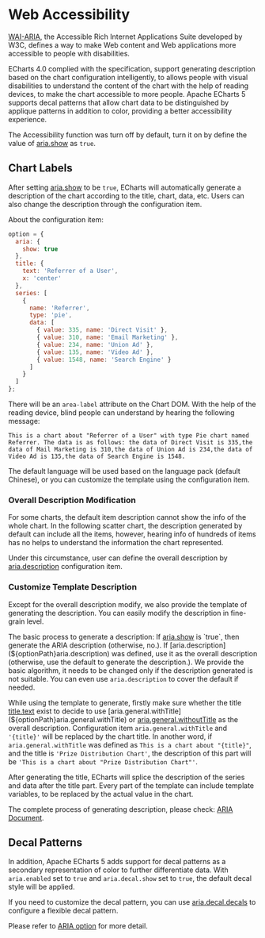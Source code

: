# Web Accessibility

[WAI-ARIA](https://www.w3.org/WAI/intro/aria), the Accessible Rich Internet Applications Suite developed by W3C, defines a way to make Web content and Web applications more accessible to people with disabilities.

ECharts 4.0 complied with the specification, support generating description based on the chart configuration intelligently, to allows people with visual disabilities to understand the content of the chart with the help of reading devices, to make the chart accessible to more people. Apache ECharts 5 supports decal patterns that allow chart data to be distinguished by applique patterns in addition to color, providing a better accessibility experience.

The Accessibility function was turn off by default, turn it on by define the value of [aria.show](${optionPath}aria.show) as `true`.

## Chart Labels

After setting [aria.show](${optionPath}aria.show) to be `true`, ECharts will automatically generate a description of the chart according to the title, chart, data, etc. Users can also change the description through the configuration item.

About the configuration item:

```js
option = {
  aria: {
    show: true
  },
  title: {
    text: 'Referrer of a User',
    x: 'center'
  },
  series: [
    {
      name: 'Referrer',
      type: 'pie',
      data: [
        { value: 335, name: 'Direct Visit' },
        { value: 310, name: 'Email Marketing' },
        { value: 234, name: 'Union Ad' },
        { value: 135, name: 'Video Ad' },
        { value: 1548, name: 'Search Engine' }
      ]
    }
  ]
};
```

<md-example src="doc-example/aria-pie"></md-example>

There will be an `area-label` attribute on the Chart DOM. With the help of the reading device, blind people can understand by hearing the following message:

```
This is a chart about "Referrer of a User" with type Pie chart named Referrer. The data is as follows: the data of Direct Visit is 335,the data of Mail Marketing is 310,the data of Union Ad is 234,the data of Video Ad is 135,the data of Search Engine is 1548.
```

The default language will be used based on the language pack (default Chinese), or you can customize the template using the configuration item.

### Overall Description Modification

For some charts, the default item description cannot show the info of the whole chart. In the following scatter chart, the description generated by default can include all the items, however, hearing info of hundreds of items has no helps to understand the information the chart represented.

Under this circumstance, user can define the overall description by [aria.description](${optionPath}aria.description) configuration item.

### Customize Template Description

Except for the overall description modify, we also provide the template of generating the description. You can easily modify the description in fine-grain level.

The basic process to generate a description: If [aria.show](${optionPath}aria.show) is `true`, then generate the ARIA description (otherwise, no.). If [aria.description](${optionPath}aria.description) was defined, use it as the overall description (otherwise, use the default to generate the description.). We provide the basic algorithm, it needs to be changed only if the description generated is not suitable. You can even use `aria.description` to cover the default if needed.

While using the template to generate, firstly make sure whether the title [title.text](${optionPath}title.text) exist to decide to use [aria.general.withTitle](${optionPath}aria.general.withTitle) or [aria.general.withoutTitle](${optionPath}aria.general.withoutTitle) as the overall description. Configuration item `aria.general.withTitle` and `'{title}'` will be replaced by the chart title. In another word, if `aria.general.withTitle` was defined as `This is a chart about "{title}"`, and the title is `'Prize Distribution Chart'`, the description of this part will be `'This is a chart about "Prize Distribution Chart"'`.

After generating the title, ECharts will splice the description of the series and data after the title part. Every part of the template can include template variables, to be replaced by the actual value in the chart.

The complete process of generating description, please check: [ARIA Document](${optionPath}aria.label).

## Decal Patterns

In addition, Apache ECharts 5 adds support for decal patterns as a secondary representation of color to further differentiate data. With `aria.enabled` set to `true` and `aria.decal.show` set to `true`, the default decal style will be applied.

<md-example src="doc-example/aria-decal-simple"></md-example>

If you need to customize the decal pattern, you can use [aria.decal.decals](${optionPath}aria.decal.decals) to configure a flexible decal pattern.

Please refer to [ARIA option](${optionPath}aria.decal) for more detail.
